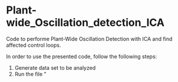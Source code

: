 # Plant-wide_Oscillation_detection_ICA
Code to performe Plant-Wide Oscillation Detection with ICA and find affected control loops. 

In order to use the presented code, follow the following steps:

1. Generate data set to be analyzed
2. Run the file "
